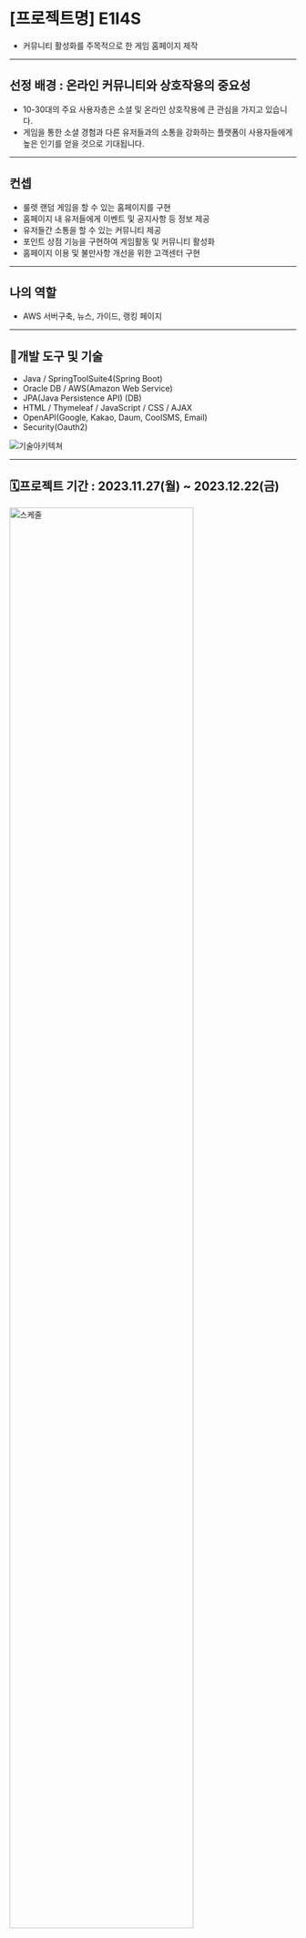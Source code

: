 # [프로젝트명] E1I4S 
- 커뮤니티 활성화를 주목적으로 한 게임 홈페이지 제작
---


## 선정 배경 : 온라인 커뮤니티와 상호작용의 중요성
- 10-30대의 주요 사용자층은 소셜 및 온라인 상호작용에 큰 관심을 가지고 있습니다.
- 게임을 통한 소셜 경험과 다른 유저들과의 소통을 강화하는 플랫폼이 사용자들에게 높은 인기를 얻을 것으로 기대됩니다.

---

## 컨셉 
- 룰렛 랜덤 게임을 할 수 있는 홈페이지를 구현
- 홈페이지 내 유저들에게 이벤트 및 공지사항 등 정보 제공
- 유저들간 소통을 할 수 있는 커뮤니티 제공
- 포인트 상점 기능을 구현하여 게임활동 및 커뮤니티 활성화
- 홈페이지 이용 및 불만사항 개선을 위한 고객센터 구현

---

## 나의 역할
- AWS 서버구축, 뉴스, 가이드, 랭킹 페이지
---

## 🔧개발 도구 및 기술
- Java / SpringToolSuite4(Spring Boot) 
- Oracle DB / AWS(Amazon Web Service)
- JPA(Java Persistence API) (DB)
- HTML / Thymeleaf / JavaScript / CSS / AJAX
- OpenAPI(Google, Kakao, Daum, CoolSMS, Email)
- Security(Oauth2)

![기술아키텍쳐](https://github.com/WOWzip/SemiProject_E1I4S/assets/142926896/08e1f065-3ce1-4d24-844b-8bc5198b170b)
<br/>

---


## 🗓️프로젝트 기간 : 2023.11.27(월) ~ 2023.12.22(금) <br/>
<img src="https://github.com/WOWzip/SemiProject_E1I4S/assets/142926896/8a36ad04-8d68-4aff-9939-1afea5bea0c0" width="80%" alt="스케줄"></img> <br/><br/>

---

## ✨주요기능
### 1. 로그인 <br/>
- Security 활용
- Kakao API, Google API 를 이용하여 소셜 로그인 구현 

   
### 2. 회원가입 <br/>
- Daum API 를 이용하여 주소 조회


### 3. 메인페이지 <br/>
- 메인 페이지에서 이벤트 및 공지사항 등 정보 제공
- 게임start버튼 클릭 시, 랜덤 룰렛으로 포인트 획득 가능
  

### 4. 마이페이지 <br/>
- 개인정보 변경, 비밀번호 변경, 회원 탈퇴 페이지는 이동하려면 본인확인용 비밀번호 페이지로 먼저 이동
- 회원탈퇴 : 회원정보 DB에서 삭제 후에 세션값을 날려 로그아웃 상태로 만들어 줌
- 아이디/비밀번호 찾기 : 입력값이 모두 일치하면 ID 를 해당 이메일로 전송


### 5. 공지사항/이벤트/가이드/캐릭터소개 <br/>
- 각각 페이지의 CRUD 구현
- 검색기능 구현
- 페이징 처리


### 6. 유저 랭킹 <br/>
- 누적 포인트 순으로 랭킹을 뽑아냄


### 7. 커뮤니티 <br/>
- 커뮤니티 카테고리는 자유 게시판, 거래 게시판, 팁&노하우 3가지로 구분하여 CRUD 구현 
- 게시글 작성시 100 포인트 획득
- 게시글 조회수 및 추천수 구현
- 댓글 구현


### 8. 포인트 상점 <br/>
- 룰렛 게임 및 게시글 작성 등으로 얻은 포인트로 상품 구매     
- 구매한 상품 정보 이메일 전송 구현


### 9. 고객지원 <br/>
- 문의 및 신고 내역 CRUD 구현
 

### 10. 관리자 고객지원 페이지 <br/>
- 1:1문의, 상품 문의, 신고 내역 3개의 페이지를 한 페이지에서 보여줌  

---

## 자체 평가
팀 프로젝트를 하면서 협업의 중요성을 깨달았습니다. 막힌 부분들을 함께 해결해가면서 새로운 접근 방식을 배울 수 있었습니다. 개인적으로 아쉬운 점은 속도가 느려서 더 구현하고 싶은 것들을 구현하지 못한 것입니다. 추후에  더 공부하여 스케줄 API등 여러 API를  활용해보고 싶습니다. 든든한 팀원들을 만나서 좋았고 다음에는 제가 더 보탬이 되는 팀원으로 함께하고 싶습니다.

---

## 역할 분담
|Role|Work|
|---|---|
|팀장|총괄, 고객지원, 관리자 페이지|
|나⭐|AWS 서버구축, 뉴스, 가이드, 랭킹 페이지|
|팀원|회원가입, 로그인(security), 마이페이지|
|팀원|데이터 준비, 커뮤니티 페이지|
|팀원|발표, 포인트 상점 페이지|

